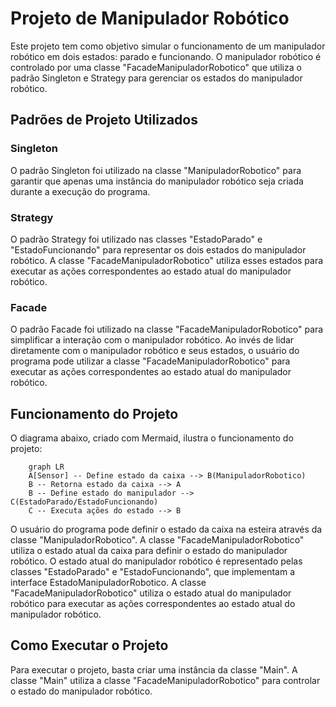 # Projeto de Manipulador Robótico

Este projeto tem como objetivo simular o funcionamento de um manipulador
robótico em dois estados: parado e funcionando. O manipulador robótico é
controlado por uma classe "FacadeManipuladorRobotico" que utiliza o padrão
Singleton e Strategy para gerenciar os estados do manipulador robótico.

## Padrões de Projeto Utilizados

### Singleton

O padrão Singleton foi utilizado na classe "ManipuladorRobotico" para
garantir que apenas uma instância do manipulador robótico seja
criada durante a execução do programa.

### Strategy
O padrão Strategy foi utilizado nas classes "EstadoParado" e "EstadoFuncionando"
para representar os dois estados do manipulador robótico. A classe
"FacadeManipuladorRobotico" utiliza esses estados para executar as ações
correspondentes ao estado atual do manipulador robótico.

### Facade
O padrão Facade foi utilizado na classe "FacadeManipuladorRobotico"
para simplificar a interação com o manipulador robótico. Ao invés
de lidar diretamente com o manipulador robótico e seus estados,
o usuário do programa pode utilizar a classe "FacadeManipuladorRobotico"
para executar as ações correspondentes ao estado atual do manipulador
robótico.

## Funcionamento do Projeto
O diagrama abaixo, criado com Mermaid, ilustra o funcionamento do projeto:

```mermaid
    graph LR
    A[Sensor] -- Define estado da caixa --> B(ManipuladorRobotico)
    B -- Retorna estado da caixa --> A
    B -- Define estado do manipulador --> C(EstadoParado/EstadoFuncionando)
    C -- Executa ações do estado --> B
```

O usuário do programa pode definir o estado da caixa na esteira através da
classe "ManipuladorRobotico". A classe "FacadeManipuladorRobotico" utiliza o
estado atual da caixa para definir o estado do manipulador robótico. O
estado atual do manipulador robótico é representado pelas classes
"EstadoParado" e "EstadoFuncionando", que implementam a interface
EstadoManipuladorRobotico. A classe "FacadeManipuladorRobotico" utiliza o
estado atual do manipulador robótico para executar as ações correspondentes
ao estado atual do manipulador robótico.

## Como Executar o Projeto
Para executar o projeto, basta criar uma instância da classe "Main". A classe
"Main" utiliza a classe "FacadeManipuladorRobotico" para controlar o estado do
manipulador robótico.

